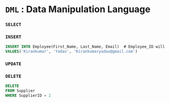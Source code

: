 # `DML` : Data Manipulation Language

### `SELECT`

### `INSERT`
```sql
INSERT INTO Employee(First_Name, Last_Name, Email)  # Employee_ID will increment automatically. 
VALUES('Kirankumar', 'Yadav', 'Kirankumaryadav@gmail.com')
```
### `UPDATE` 

### `DELETE`
```sql
DELETE 
FROM Supplier
WHERE SupplierID = 2
```
